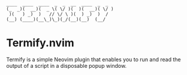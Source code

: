  ```
 ____  ____  ____  _  _  __  ____  _  _ 
(_  _)(  __)(  _ \( \/ )(  )(  __)( \/ )
  )(   ) _)  )   // \/ \ )(  ) _)  )  / 
 (__) (____)(__\_)\_)(_/(__)(__)  (__/  
```

 # Termify.nvim

 Termify is a simple Neovim plugin that enables you to run and read the output of a script in a disposable popup window.
